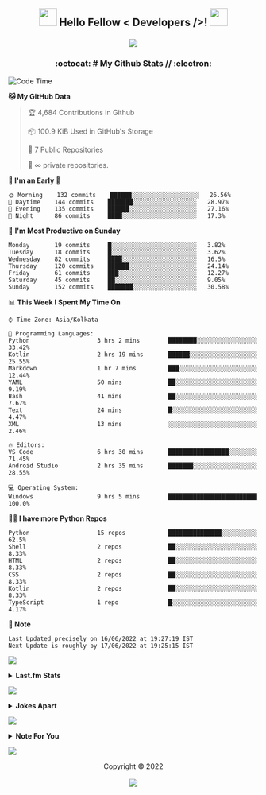 <h2 align='center'>
  <img
    src="https://media2.giphy.com/media/QssGEmpkyEOhBCb7e1/giphy.gif?cid=ecf05e47a0n14BexZMoP1gqvSbLZSfYigjUvfcXkroScK00bl&rid=giphy.gif"
   height="36px" width="36px"> Hello Fellow < Developers />! <img
      src="https://raw.githubusercontent.com/MartinHeinz/MartinHeinz/master/wave.gif" height="36px" width="36px">
    <br>
    <p align="center"> <img
        src="https://readme-typing-svg.herokuapp.com?font=Ubuntu&color=%230778F7&center=true&vCenter=true&width=500&height=30&lines=I+am+Aditya+Prasad+S;Thanks+for+checking+out+my+profile...;I+am+a+Computer+Student...+Just+16+y.o...;Has+Interests+in+Programming...;Love+To+Learn+New+Things..." />
    </p>
</h2>

<h3 align='center'> :octocat: # My Github Stats // :electron:  </h3>


  <!--START_SECTION:waka-->
![Code Time](http://img.shields.io/badge/Code%20Time%20since%2022/1/2022-367%20hrs%2011%20mins-blue?logo=wakatime)

**🐱 My GitHub Data** 

> 🏆 4,684 Contributions in Github
 > 
> 📦 100.9 KiB Used in GitHub's Storage
 > 
> 📜 7 Public Repositories 
 > 
> 🔑 ∞ private repositories.

**🥰 I'm an Early 🐤** 

```text
🌞 Morning    132 commits    ██████░░░░░░░░░░░░░░░░░░░   26.56% 
🌆 Daytime    144 commits    ███████░░░░░░░░░░░░░░░░░░   28.97% 
🌃 Evening    135 commits    ██████░░░░░░░░░░░░░░░░░░░   27.16% 
🌙 Night      86 commits     ████░░░░░░░░░░░░░░░░░░░░░   17.3%
```
📅 **I'm Most Productive on Sunday** 

```text
Monday       19 commits     █░░░░░░░░░░░░░░░░░░░░░░░░   3.82% 
Tuesday      18 commits     █░░░░░░░░░░░░░░░░░░░░░░░░   3.62% 
Wednesday    82 commits     ████░░░░░░░░░░░░░░░░░░░░░   16.5% 
Thursday     120 commits    ██████░░░░░░░░░░░░░░░░░░░   24.14% 
Friday       61 commits     ███░░░░░░░░░░░░░░░░░░░░░░   12.27% 
Saturday     45 commits     ██░░░░░░░░░░░░░░░░░░░░░░░   9.05% 
Sunday       152 commits    ███████░░░░░░░░░░░░░░░░░░   30.58%
```


📊 **This Week I Spent My Time On** 

```text
⌚︎ Time Zone: Asia/Kolkata

💬 Programming Languages: 
Python                   3 hrs 2 mins        ████████░░░░░░░░░░░░░░░░░   33.42% 
Kotlin                   2 hrs 19 mins       ██████░░░░░░░░░░░░░░░░░░░   25.55% 
Markdown                 1 hr 7 mins         ███░░░░░░░░░░░░░░░░░░░░░░   12.44% 
YAML                     50 mins             ██░░░░░░░░░░░░░░░░░░░░░░░   9.19% 
Bash                     41 mins             ██░░░░░░░░░░░░░░░░░░░░░░░   7.67% 
Text                     24 mins             █░░░░░░░░░░░░░░░░░░░░░░░░   4.47% 
XML                      13 mins             ░░░░░░░░░░░░░░░░░░░░░░░░░   2.46%

🔥 Editors: 
VS Code                  6 hrs 30 mins       █████████████████░░░░░░░░   71.45% 
Android Studio           2 hrs 35 mins       ███████░░░░░░░░░░░░░░░░░░   28.55%

💻 Operating System: 
Windows                  9 hrs 5 mins        █████████████████████████   100.0%
```

**🧑‍💻 I have more Python Repos** 

```text
Python                   15 repos            ███████████████░░░░░░░░░░   62.5% 
Shell                    2 repos             ██░░░░░░░░░░░░░░░░░░░░░░░   8.33% 
HTML                     2 repos             ██░░░░░░░░░░░░░░░░░░░░░░░   8.33% 
CSS                      2 repos             ██░░░░░░░░░░░░░░░░░░░░░░░   8.33% 
Kotlin                   2 repos             ██░░░░░░░░░░░░░░░░░░░░░░░   8.33% 
TypeScript               1 repo              █░░░░░░░░░░░░░░░░░░░░░░░░   4.17%
```



**📝 Note**

```
Last Updated precisely on 16/06/2022 at 19:27:19 IST
Next Update is roughly by 17/06/2022 at 19:25:15 IST
```

<!--END_SECTION:waka-->



<a href="https://da.gd/aditya"> <img
    src="https://user-images.githubusercontent.com/73097560/115834477-dbab4500-a447-11eb-908a-139a6edaec5c.gif"> </a>

<details>
  <summary><b>Last.fm Stats</b></summary>
  <br>
  <p align="center">
    <a href="https://da.gd/aditya">
      <img width="100%" src="https://lastfm-recently-played.vercel.app/api?user=adityaprasad502&width=600&count=2" />
    </a>
  </p>
</details>


<a href="https://da.gd/aditya"> <img
    src="https://user-images.githubusercontent.com/73097560/115834477-dbab4500-a447-11eb-908a-139a6edaec5c.gif"> </a>

<details>
  <summary><b>Jokes Apart</b></summary>
  <br>
  <p align="center">
    <a width="100%" href="https://da.gd/aditya"> <img src="https://readme-jokes.vercel.app/api?theme=tokyonight" /> </a>
  </p>
</details>

<a href="https://da.gd/aditya"> <img
    src="https://user-images.githubusercontent.com/73097560/115834477-dbab4500-a447-11eb-908a-139a6edaec5c.gif"> </a>


<details>
  <summary><b>Note For You</b></summary>
  <br>
  <p align="center">
    <i>This github stats only includes the activity by me on my github account and wakatime installed IDE/editor in my laptop and doesn't include time/stats spend in other places of similar activites.</i>
  </p>
</details>


<a href="https://da.gd/aditya"> <img
    src="https://user-images.githubusercontent.com/73097560/115834477-dbab4500-a447-11eb-908a-139a6edaec5c.gif"> </a>

<p align="center">
  Copyright © 2022 <br> <br>
  <a href=https://da.gd/aditya><img src="https://da.gd/count" /></a>
</p>
</h2>
